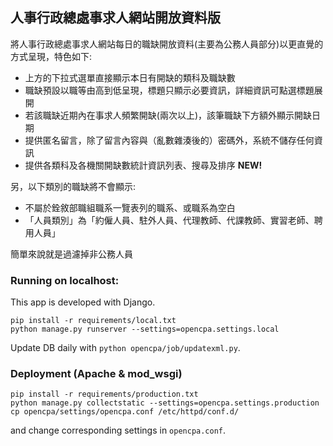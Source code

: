 人事行政總處事求人網站開放資料版
---
將人事行政總處事求人網站每日的職缺開放資料(主要為公務人員部分)以更直覺的方式呈現，特色如下:

 - 上方的下拉式選單直接顯示本日有開缺的類科及職缺數
 - 職缺預設以職等由高到低呈現，標題只顯示必要資訊，詳細資訊可點選標題展開
 - 若該職缺近期內在事求人頻繁開缺(兩次以上)，該筆職缺下方額外顯示開缺日期
 - 提供匿名留言，除了留言內容與（亂數雜湊後的）密碼外，系統不儲存任何資訊
 - 提供各類科及各機關開缺數統計資訊列表、搜尋及排序 **NEW!**

另，以下類別的職缺將不會顯示:

 - 不屬於銓敘部職組職系一覽表列的職系、或職系為空白
 - 「人員類別」為「約僱人員、駐外人員、代理教師、代課教師、實習老師、聘用人員」

簡單來說就是過濾掉非公務人員

### Running on localhost:
This app is developed with Django.
```
pip install -r requirements/local.txt
python manage.py runserver --settings=opencpa.settings.local
```
Update DB daily with `python opencpa/job/updatexml.py`.
### Deployment (Apache & mod_wsgi)
```
pip install -r requirements/production.txt
python manage.py collectstatic --settings=opencpa.settings.production
cp opencpa/settings/opencpa.conf /etc/httpd/conf.d/
```
and change corresponding settings in `opencpa.conf`.
